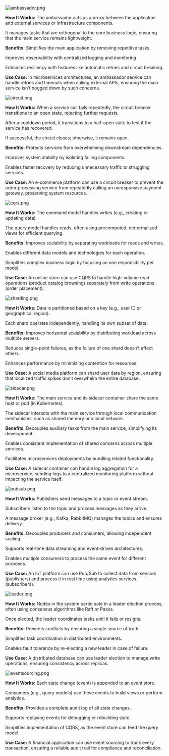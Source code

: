 ![ambassador.png](../../assets/ambassador.png)

**How It Works:**
The ambassador acts as a proxy between the application and external services or infrastructure components.

It manages tasks that are orthogonal to the core business logic, ensuring that the main service remains lightweight.

**Benefits:**
Simplifies the main application by removing repetitive tasks.

Improves observability with centralized logging and monitoring.

Enhances resiliency with features like automatic retries and circuit breaking.

**Use Case:**
In microservices architectures, an ambassador service can handle retries and timeouts when calling external APIs, ensuring the main service isn’t bogged down by such concerns.

![circuit.png](../../assets/circuit.png)

**How It Works:**
When a service call fails repeatedly, the circuit breaker transitions to an open state, rejecting further requests.

After a cooldown period, it transitions to a half-open state to test if the service has recovered.

If successful, the circuit closes; otherwise, it remains open.

**Benefits:**
Protects services from overwhelming downstream dependencies.

Improves system stability by isolating failing components.

Enables faster recovery by reducing unnecessary traffic to struggling services.

**Use Case:**
An e-commerce platform can use a circuit breaker to prevent the order processing service from repeatedly calling an unresponsive payment gateway, preserving system resources.

![cqrs.png](../../assets/cqrs.png)

**How It Works:**
The command model handles writes (e.g., creating or updating data).

The query model handles reads, often using precomputed, denormalized views for efficient querying.

**Benefits:**
Improves scalability by separating workloads for reads and writes.

Enables different data models and technologies for each operation.

Simplifies complex business logic by focusing on one responsibility per model.

**Use Case:**
An online store can use CQRS to handle high-volume read operations (product catalog browsing) separately from write operations (order placement).

![sharding.png](../../assets/sharding.png)

**How It Works:**
Data is partitioned based on a key (e.g., user ID or geographical region).

Each shard operates independently, handling its own subset of data.

**Benefits:**
Improves horizontal scalability by distributing workload across multiple servers.

Reduces single-point failures, as the failure of one shard doesn’t affect others.

Enhances performance by minimizing contention for resources.

**Use Case:**
A social media platform can shard user data by region, ensuring that localized traffic spikes don’t overwhelm the entire database.

![sidecar.png](../../assets/sidecar.png)

**How It Works:**
The main service and its sidecar container share the same host or pod (in Kubernetes).

The sidecar interacts with the main service through local communication mechanisms, such as shared memory or a local network.

**Benefits:**
Decouples auxiliary tasks from the main service, simplifying its development.

Enables consistent implementation of shared concerns across multiple services.

Facilitates microservices deployments by bundling related functionality.

**Use Case:**
A sidecar container can handle log aggregation for a microservice, sending logs to a centralized monitoring platform without impacting the service itself.

![pubsub.png](../../assets/pubsub.png)

**How It Works:**
Publishers send messages to a topic or event stream.

Subscribers listen to the topic and process messages as they arrive.

A message broker (e.g., Kafka, RabbitMQ) manages the topics and ensures delivery.

**Benefits:**
Decouples producers and consumers, allowing independent scaling.

Supports real-time data streaming and event-driven architectures.

Enables multiple consumers to process the same event for different purposes.

**Use Case:**
An IoT platform can use Pub/Sub to collect data from sensors (publishers) and process it in real time using analytics services (subscribers).

![leader.png](../../assets/leader.png)

**How It Works:**
Nodes in the system participate in a leader election process, often using consensus algorithms like Raft or Paxos.

Once elected, the leader coordinates tasks until it fails or resigns.

**Benefits:**
Prevents conflicts by ensuring a single source of truth.

Simplifies task coordination in distributed environments.

Enables fault tolerance by re-electing a new leader in case of failure.

**Use Case:**
A distributed database can use leader election to manage write operations, ensuring consistency across replicas.

![eventsourcing.png](../../assets/eventsourcing.png)

**How It Works:**
Each state change (event) is appended to an event store.

Consumers (e.g., query models) use these events to build views or perform analytics.

**Benefits:**
Provides a complete audit log of all state changes.

Supports replaying events for debugging or rebuilding state.

Simplifies implementation of CQRS, as the event store can feed the query model.

**Use Case:**
A financial application can use event sourcing to track every transaction, ensuring a reliable audit trail for compliance and reconciliation.